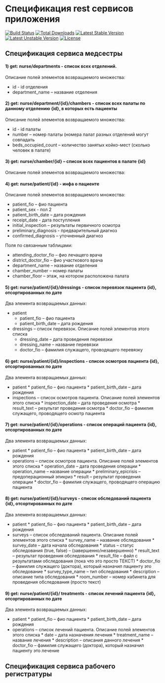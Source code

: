 ﻿# Спецификация rest сервисов приложения
[![Build Status](https://travis-ci.org/laravel/framework.svg)](https://travis-ci.org/laravel/framework)
[![Total Downloads](https://poser.pugx.org/laravel/framework/d/total.svg)](https://packagist.org/packages/laravel/framework)
[![Latest Stable Version](https://poser.pugx.org/laravel/framework/v/stable.svg)](https://packagist.org/packages/laravel/framework)
[![Latest Unstable Version](https://poser.pugx.org/laravel/framework/v/unstable.svg)](https://packagist.org/packages/laravel/framework)
[![License](https://poser.pugx.org/laravel/framework/license.svg)](https://packagist.org/packages/laravel/framework)


## Спецификация сервиса медсестры

#### 1) get: nurse/departments   -  список всех отделений.

Описание полей элементов возвращаемого множества: 
* id - id отделения
* department_name – название отделения

#### 2) get: nurse/department/{id}/chambers   - список всех палаты по данному отделению {id}, в которых есть пациенты

Описание полей элементов возвращаемого множества:
* id - id палаты
* number – номер палаты (номера палат разных отделений могут совпадать
* beds_occupied_count – количество занятых койко-мест (сколько человек в палате)

#### 3) get: nurse/chamber/{id} – список всех пациентов в палате {id}

Описание полей элементов возвращаемого множества: 


#### 4) get: nurse/patient/{id}   -  инфа о пациенте

Описание полей элементов возвращаемого множества:
* patient_fio – фио пациента
* patient_sex - пол 2
* patient_birth_date – дата рождения
* receipt_date  - дата поступления
* initial_inspection –  результаты первичного осмотра
* preliminary_diagnosis  - предварительный диагноз
* confirmed_diagnosis – уточненный диагноз

Поля по связанным таблицами:
* attending_doctor_fio – фио лечащего врача
* district_doctor_fio – фио участкового врача
* department_name – название отделения
* chamber_number – номер палаты
* chamber_floor – этаж, на котором расположена палата


#### 5) get: nurse/patient/{id}/dressings  - список перевязок пациента {id}, отсортированных по дате

Два элемента возвращаемых данных:
* patient
     * patient_fio – фио пациента
     * patient_birth_date – дата рождения
* dressings – список перевязок. Описание полей элементов этого списка
     * dressing_date – дата проведения перевязки
     * dressing_name – название перевязки
     * doctor_fio – фамилия служащего, проводящего перевязку

        


#### 6) get: nurse/patient/{id}/inspections - список осмотров пациента {id}, отсортированных по дате

Два элемента возвращаемых данных:
* patient
       * patient_fio – фио пациента
       * patient_birth_date – дата рождения
* inspections – список осмотров пациента. Описание полей элементов этого списка
       * inspection_date  – дата проведения осмотра
       * result_text – результат проведения осмотра
       * doctor_fio – фамилия служащего, проводящего осмотр пациента

#### 7) get: nurse/patient/{id}/operations - список операций пациента {id}, отсортированных по дате

Два элемента возвращаемых данных:
* patient
       * patient_fio – фио пациента
       * patient_birth_date – дата рождения
* operations – список осмотров пациента. Описание полей элементов этого списка
       * operation_date – дата проведения операции
       * operation_name – название операции
       * preliminary_epicrisis – предоперационный эпикриз
       * result – результат проведения операции
       * doctor_fio – фамилия служащего, проводящего операцию пациента

#### 8) get: nurse/patient/{id}/surveys - список обследований пациента {id}, отсортированных по дате

Два элемента возвращаемых данных:
* patient
       * patient_fio – фио пациента
       * patient_birth_date – дата рождения
* surveys – список обследований пациента. Описание полей элементов этого списка
       * survey_name – название обследования
       * survey_date  – дата начала обследования
       * status – статус обследования (true, false) – (завершенно/незавершенно)
       * result_text – результат проведения обследования
       * result_file – файл с результатами обследования (пока что это просто ТЕКСТ)
       * doctor_fio – фамилия служащего (доктора), который назначил пациенту это обследование
       * survey_type_name – тип обследования
       * description – описание типа обследования
       * room_number – номер кабинета для проведения обследования (просто текст)


#### 9) get: nurse/patient/{id}/ treatments  - список лечений пациента {id}, отсортированных по дате

Два элемента возвращаемых данных:
* patient
       *  patient_fio – фио пациента
       *  patient_birth_date – дата рождения
* operations – список лечений пациента. Описание полей элементов этого списка
       *  date – дата назначения лечения
       *  treatment_name  – название лечения
       *  description – описания данного лечения
       *  doctor_fio – фамилия служащего (доктора), который назначил пациенту это лечение


## Спецификация сервиса рабочего регистратуры

